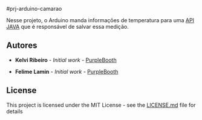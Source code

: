 #prj-arduino-camarao

 Nesse projeto, o Arduino manda informações de temperatura para uma [API JAVA]() que é responsável de salvar essa medição.

## Autores

* **Kelvi Ribeiro** - *Initial work* - [PurpleBooth](https://github.com/kelvi-ribeiro)

* **Felime Lamin** - *Initial work* - [PurpleBooth](https://github.com/feliperj97)



## License

This project is licensed under the MIT License - see the [LICENSE.md](LICENSE.md) file for details
